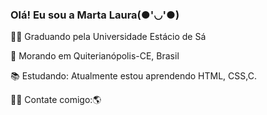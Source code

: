 ### Olá! Eu sou a Marta Laura(●'◡'●)
👩‍💻 Graduando pela Universidade Estácio de Sá

📍 Morando em Quiterianópolis-CE, Brasil

📚 Estudando: Atualmente estou aprendendo HTML, CSS,C.

💁‍♀️ Contate comigo:🌎




  
